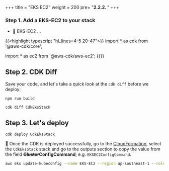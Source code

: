 +++
title = "EKS EC2"
weight = 200
pre= "<b>2.2.2. </b>"
+++

### Step 1. Add a EKS-EC2 to your stack

* 🎯 EKS-EC2 ...


{{<highlight typescript "hl_lines=4-5 20-47">}}
import * as cdk from '@aws-cdk/core';

import * as ec2 from '@aws-cdk/aws-ec2';
{{</highlight>}}


## Step 2. CDK Diff

Save your code, and let's take a quick look at the `cdk diff` before we deploy:

```
npm run build

cdk diff CdkEksStack
```


## Step 3. Let's deploy

```
cdk deploy CdkEksStack
```

🎯 Once the CDK is deployed successfully, go to the [CloudFormation](https://ap-southeast-1.console.aws.amazon.com/cloudformation/home?region=ap-southeast-1#/), select the `CdkEksStack` stack and go to the outputs section to copy the value from the field **~~Cluster~~ConfigCommand**; e.g. `EKSEC2ConfigCommand`.

```bash
aws eks update-kubeconfig --name EKS-EC2 --region ap-southeast-1 --role-arn arn:aws:iam::XXX
```
